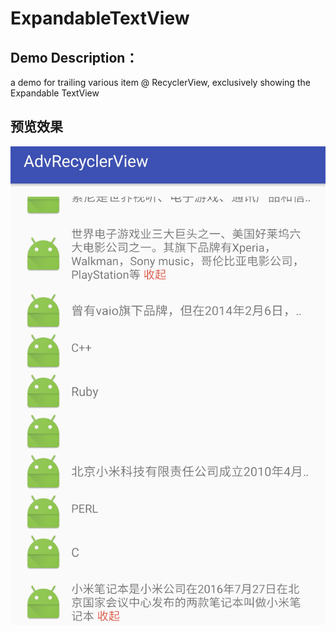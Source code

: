 # ExpandableTextView




 ## Demo Description：
 a  demo for trailing various item @ RecyclerView, exclusively showing the Expandable TextView
## 预览效果

![Alt text](https://github.com/ceycochan/ExpandableTextView/blob/master/app/src/main/res/drawable/project_sample.jpg)
